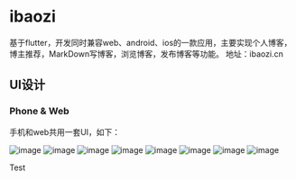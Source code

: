 # ibaozi

基于flutter，开发同时兼容web、android、ios的一款应用，主要实现个人博客，博主推荐，MarkDown写博客，浏览博客，发布博客等功能。
地址：ibaozi.cn 

## UI设计

### Phone & Web 
手机和web共用一套UI，如下：

![image](https://github.com/Papeone/ibaozi/raw/dev/image/account.jpeg)
![image](https://github.com/Papeone/ibaozi/raw/dev/image/any.jpeg)
![image](https://github.com/Papeone/ibaozi/raw/dev/image/any-web.jpeg)
![image](https://github.com/Papeone/ibaozi/raw/dev/image/blog.jpeg)
![image](https://github.com/Papeone/ibaozi/raw/dev/image/marco.jpeg)
![image](https://github.com/Papeone/ibaozi/raw/dev/image/marco-web.jpeg)
![image](https://github.com/Papeone/ibaozi/raw/dev/image/xiaozhang.jpeg)
![image](https://github.com/Papeone/ibaozi/raw/dev/image/xiaozhang-web.jpeg)


Test
